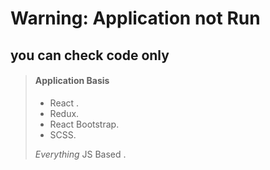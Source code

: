 # Warning: Application not Run
## you can check code only

> #### Application Basis
>
> - React .
> - Redux.
> - React Bootstrap.
> - SCSS.
>
>  *Everything* JS Based .